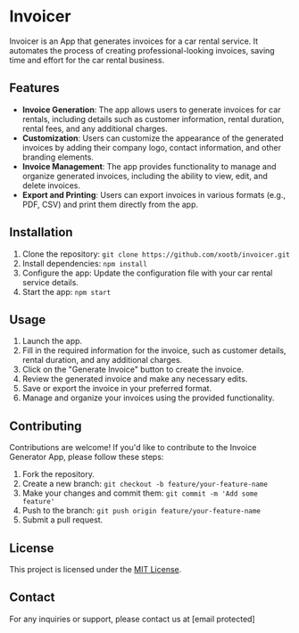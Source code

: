 # Invoicer

Invoicer is an App that generates invoices for a car rental service. It automates the process of creating professional-looking invoices, saving time and effort for the car rental business.

## Features

- **Invoice Generation**: The app allows users to generate invoices for car rentals, including details such as customer information, rental duration, rental fees, and any additional charges.
- **Customization**: Users can customize the appearance of the generated invoices by adding their company logo, contact information, and other branding elements.
- **Invoice Management**: The app provides functionality to manage and organize generated invoices, including the ability to view, edit, and delete invoices.
- **Export and Printing**: Users can export invoices in various formats (e.g., PDF, CSV) and print them directly from the app.

## Installation

1. Clone the repository: `git clone https://github.com/xootb/invoicer.git`
2. Install dependencies: `npm install`
3. Configure the app: Update the configuration file with your car rental service details.
4. Start the app: `npm start`

## Usage

1. Launch the app.
2. Fill in the required information for the invoice, such as customer details, rental duration, and any additional charges.
3. Click on the "Generate Invoice" button to create the invoice.
4. Review the generated invoice and make any necessary edits.
5. Save or export the invoice in your preferred format.
6. Manage and organize your invoices using the provided functionality.

## Contributing

Contributions are welcome! If you'd like to contribute to the Invoice Generator App, please follow these steps:

1. Fork the repository.
2. Create a new branch: `git checkout -b feature/your-feature-name`
3. Make your changes and commit them: `git commit -m 'Add some feature'`
4. Push to the branch: `git push origin feature/your-feature-name`
5. Submit a pull request.

## License

This project is licensed under the [MIT License](LICENSE).

## Contact

For any inquiries or support, please contact us at [email protected]
